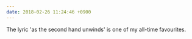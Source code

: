 ```yaml
---
date: 2018-02-26 11:24:46 +0900
---
```

The lyric 'as the second hand unwinds' is one of my all-time favourites.
